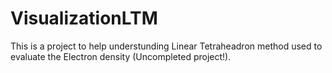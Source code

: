 # VisualizationLTM

This is a project to help understunding Linear Tetraheadron method used to evaluate the Electron density (Uncompleted project!).
